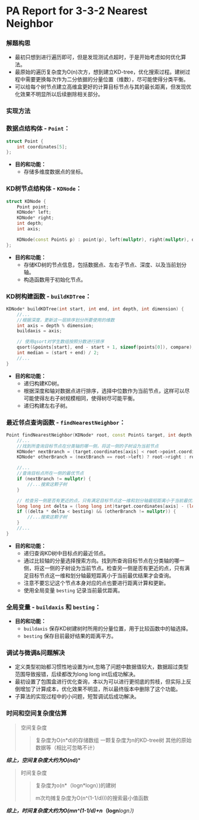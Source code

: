 # PA Report for 3-3-2 Nearest Neighbor

### 解题构思

- 最初只想到进行遍历即可，但是发现测试点超时，于是开始考虑如何优化算法。
- 最原始的遍历复杂度为O(n)次方，想到建立KD-tree，优化搜索过程。建树过程中需要更换每次作为二分依据的分量位置（维数），尽可能使得分类平衡。
- 可以给每个树节点建立高维盒更好的计算目标节点与其的最长距离，但发现优化效果不明显所以后续删除相关部分。

### 实现方法

### 数据点结构体 - `Point`：

```cpp
struct Point {
    int coordinates[5];
};
```

- **目的和功能：**
  - 存储多维度数据点的坐标。

### KD树节点结构体 - `KDNode`：

```cpp
struct KDNode {
    Point point;
    KDNode* left;
    KDNode* right;
    int depth;
    int axis;

    KDNode(const Point& p) : point(p), left(nullptr), right(nullptr), depth(0), axis(0) {}
};
```

- **目的和功能：**
  - 存储KD树的节点信息，包括数据点、左右子节点、深度、以及当前划分轴。
  - 构造函数用于初始化节点。

### KD树构建函数 - `buildKDTree`：

```cpp
KDNode* buildKDTree(int start, int end, int depth, int dimension) {
    //...
    //根据深度，更新这一层排序划分所要使用的维数
    int axis = depth % dimension;
    buildaxis = axis;

    // 使用qsort对学生数组按照分数进行排序
    qsort(&points[start], end - start + 1, sizeof(points[0]), compare);
    int median = (start + end) / 2;
    //...
}
```

- **目的和功能：**
  - 递归构建KD树。
  - 根据深度和轴对数据点进行排序，选择中位数作为当前节点，这样可以尽可能使得左右子树规模相同，使得树尽可能平衡。
  - 递归构建左右子树。

### 最近邻点查询函数 - `findNearestNeighbor`：

```cpp
Point findNearestNeighbor(KDNode* root, const Point& target, int depth, int dimension) {
    //...
    //找到所查询目标节点在分类轴的哪一侧，将这一侧的子树设为当前节点
    KDNode* nextBranch = (target.coordinates[axis] < root->point.coordinates[axis]) ? root->left : root->right;
    KDNode* otherBranch = (nextBranch == root->left) ? root->right : root->left;

    //...
    //查询目标点所在一侧的最优节点
    if (nextBranch != nullptr) {
        //...搜索这颗子树
    }

    // 检查另一侧是否有更近的点，只有满足目标节点这一维和划分轴最短距离小于当前最优结果才会查询
    long long int delta = (long long int)target.coordinates[axis] - (long long int)root->point.coordinates[axis];
    if ((delta * delta < besting) && (otherBranch != nullptr)) {
        //...搜索这颗子树
    }
    //...
}
```

- **目的和功能：**
  - 递归查询KD树中目标点的最近邻点。
  - 通过比较轴的分量选择搜索方向。找到所查询目标节点在分类轴的哪一侧，将这一侧的子树设为当前节点。检查另一侧是否有更近的点，只有满足目标节点这一维和划分轴最短距离小于当前最优结果才会查询。
  - 注意不要忘记这个节点本身对应的点也要进行距离计算和更新。
  - 使用全局变量 `besting` 记录当前最优距离。

### 全局变量 - `buildaxis` 和 `besting`：

- **目的和功能：**
  - `buildaxis` 保存KD树建树时所用的分量位置，用于比较函数中的轴选择。
  - `besting` 保存目前最好结果的距离平方。

### 调试与微调&问题解决

- 定义类型初始都习惯性地设置为int,忽略了问题中数据值较大，数据超过类型范围导致报错，后续都改为long long int后成功解决。
- 最初设置了包围盒进行优化查询，本以为可以进行更彻底的剪枝，但实际上反倒增加了计算成本，优化效果不明显，所以最终版本中删除了这个功能。
- 子算法的实现过程中的小问题，短暂调试后成功解决。

### 时间和空间复杂度估算

> 空间复杂度
>
>> 复杂度为O(n*d)的存储数组
>> 一颗复杂度为n的KD-tree树
>> 其他的原始数据等（相比可忽略不计）
>>

***综上，空间复杂度大约为O(n*d)***

> 时间复杂度
>
>> 复杂度为o(n*（logn*logn）)的建树
>>
>> m次均摊复杂度为O(n^(1-1/d)))的搜索最小值函数
>>

***综上，时间复杂度大约为O(mn^(1-1/d)+n*（logn***logn）)*
